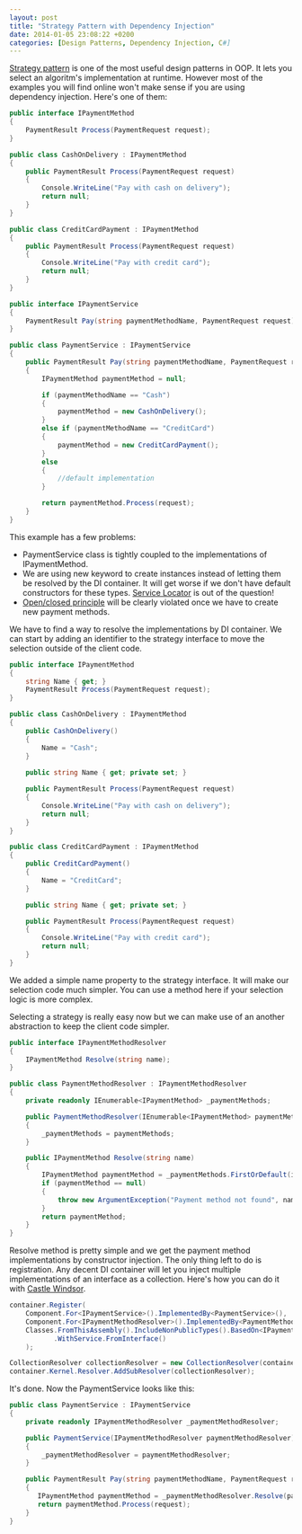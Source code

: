 ```yaml
---
layout: post
title: "Strategy Pattern with Dependency Injection"
date: 2014-01-05 23:08:22 +0200
categories: [Design Patterns, Dependency Injection, C#]
---
```


[Strategy pattern][1] is one of the most useful design patterns in OOP. It lets you select an algoritm's implementation at runtime. However most of the examples you will find online won't make sense if you are using dependency injection. Here's one of them:

```csharp
public interface IPaymentMethod
{
    PaymentResult Process(PaymentRequest request);
}

public class CashOnDelivery : IPaymentMethod
{
    public PaymentResult Process(PaymentRequest request)
    {
        Console.WriteLine("Pay with cash on delivery");
        return null;
    }
}

public class CreditCardPayment : IPaymentMethod
{
    public PaymentResult Process(PaymentRequest request)
    {
        Console.WriteLine("Pay with credit card");
        return null;
    }
}

public interface IPaymentService
{
    PaymentResult Pay(string paymentMethodName, PaymentRequest request);
}

public class PaymentService : IPaymentService
{
    public PaymentResult Pay(string paymentMethodName, PaymentRequest request)
    {
        IPaymentMethod paymentMethod = null;

        if (paymentMethodName == "Cash")
        {
            paymentMethod = new CashOnDelivery();
        }
        else if (paymentMethodName == "CreditCard")
        {
            paymentMethod = new CreditCardPayment();
        }
        else
        {
            //default implementation
        }

        return paymentMethod.Process(request);
    }
}
```

This example has a few problems:

- PaymentService class is tightly coupled to the implementations of IPaymentMethod.
- We are using new keyword to create instances instead of letting them be resolved by the DI container. It will get worse if we don't have default constructors for these types. [Service Locator][2] is out of the question!
- [Open/closed principle][3] will be clearly violated once we have to create new payment methods.

We have to find a way to resolve the implementations by DI container. We can start by adding an identifier to the strategy interface to move the selection outside of the client code.

```csharp
public interface IPaymentMethod
{
    string Name { get; }
    PaymentResult Process(PaymentRequest request);
}

public class CashOnDelivery : IPaymentMethod
{
    public CashOnDelivery()
    {
        Name = "Cash";
    }
    
    public string Name { get; private set; }

    public PaymentResult Process(PaymentRequest request)
    {
        Console.WriteLine("Pay with cash on delivery");
        return null;
    }
}

public class CreditCardPayment : IPaymentMethod
{
    public CreditCardPayment()
    {
        Name = "CreditCard";
    }

    public string Name { get; private set; }

    public PaymentResult Process(PaymentRequest request)
    {
        Console.WriteLine("Pay with credit card");
        return null;
    }
}
```

We added a simple name property to the strategy interface. It will make our selection code much simpler. You can use a method here if your selection logic is more complex.

Selecting a strategy is really easy now but we can make use of an another abstraction to keep the client code simpler. 

```csharp
public interface IPaymentMethodResolver
{
    IPaymentMethod Resolve(string name);
}

public class PaymentMethodResolver : IPaymentMethodResolver
{
    private readonly IEnumerable<IPaymentMethod> _paymentMethods;

    public PaymentMethodResolver(IEnumerable<IPaymentMethod> paymentMethods)
    {
        _paymentMethods = paymentMethods;
    }

    public IPaymentMethod Resolve(string name)
    {
        IPaymentMethod paymentMethod = _paymentMethods.FirstOrDefault(item => item.Name == name);
        if (paymentMethod == null)
        {
            throw new ArgumentException("Payment method not found", name);
        }
        return paymentMethod;
    }
}
```

Resolve method is pretty simple and we get the payment method implementations by constructor injection. The only thing left to do is registration. Any decent DI container will let you inject multiple implementations of an interface as a collection. Here's how you can do it with [Castle Windsor][4].

```csharp
container.Register(
    Component.For<IPaymentService>().ImplementedBy<PaymentService>(),
    Component.For<IPaymentMethodResolver>().ImplementedBy<PaymentMethodResolver>(),
    Classes.FromThisAssembly().IncludeNonPublicTypes().BasedOn<IPaymentMethod>()
           .WithService.FromInterface()
    );

CollectionResolver collectionResolver = new CollectionResolver(container.Kernel);
container.Kernel.Resolver.AddSubResolver(collectionResolver);
```

It's done. Now the PaymentService looks like this:

```csharp
public class PaymentService : IPaymentService
{
    private readonly IPaymentMethodResolver _paymentMethodResolver;

    public PaymentService(IPaymentMethodResolver paymentMethodResolver)
    {
        _paymentMethodResolver = paymentMethodResolver;
    }

    public PaymentResult Pay(string paymentMethodName, PaymentRequest request)
    {
       IPaymentMethod paymentMethod = _paymentMethodResolver.Resolve(paymentMethodName);
       return paymentMethod.Process(request);
    }
}
```


[1]: http://sourcemaking.com/design_patterns/strategy
[2]: http://blog.ploeh.dk/2010/02/03/ServiceLocatorisanAnti-Pattern/
[3]: http://en.wikipedia.org/wiki/Open/closed_principle
[4]: http://docs.castleproject.org/Windsor.MainPage.ashx
